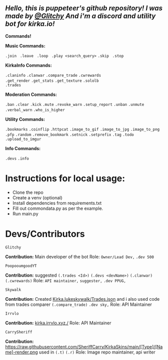 ## _Hello, this is puppeteer's github repository! I was made by [@Glitchy]() And i'm a discord and utility bot for kirka.io!_

**Commands!**

**Music Commands:**

`.join `
`.leave `
`.loop `
`.play <search_query>`
`.skip `
`.stop `

**KirkaInfo Commands:**

`.claninfo` 
`.clanwar`
`.compare_trade` 
`.cwrewards`  
`.get_render` 
`.get_stats` 
`.get_texture` 
`.sololb`  
`.trades` 

**Moderation Commands:**

`.ban`
`.clear`
`.kick`
`.mute`
`.revoke_warn`
`.setup_report`
`.unban`
`.unmute`
`.verbal_warn`
`.who_is_higher`

**Utility Commands:**

`.bookmarks`
`.coinflip`
`.httpcat`
`.image_to_gif` 
`.image_to_jpg` 
`.image_to_png` 
`.pfp` 
`.random` 
`.remove_bookmark`
`.setnick` 
`.setprefix` 
`.tag` 
`.todo` 
`.upload_to_imgur`

**Info Commands:**

`.devs`
`.info`

# Instructions for local usage:
- Clone the repo
- Create a venv (optional)
- Install dependencies from requirements.txt
- Fill out commondata.py as per the example.
- Run main.py

# Devs/Contributors
`Glitchy` 

**Contribution:** Main developer of the bot
Role: `Owner/Lead Dev,` `.dev 500`

`PoopooumgoodYT` 

**Contribution:** suggested `(.trades <Id>)` `(.devs <devName>)` `(.clanwar)` `(.cwrewards)`
Role: `API maintainer,` `suggester,` `.dev PPUG,`

`Skywalk`

**Contribution:** Created [Kirka.lukeskywalk/Trades.json](https://kirka.lukeskywalk.com/trades.json) and i also used code from trades comparer `(.compare_trade)` `.dev sky,`
Role: API Maintainer

`Irrvlo`

**Contribution:** [kirka.irrvlo.xyz./](https://kirka.irrvlo.xyz)
Role: API Maintainer

`CarrySheriff`

**Contribution:** https://raw.githubusercontent.com/SheriffCarry/KirkaSkins/main/[Type]/[Name]-render.png used in `(.t)` `(.r)`
Role: Image repo maintainer, api writer
